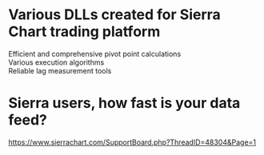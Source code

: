 # Various DLLs created for Sierra Chart trading platform
Efficient and comprehensive pivot point calculations  
Various execution algorithms  
Reliable lag measurement tools  
  
    
      
      



# Sierra users, how fast is your data feed?
https://www.sierrachart.com/SupportBoard.php?ThreadID=48304&Page=1
